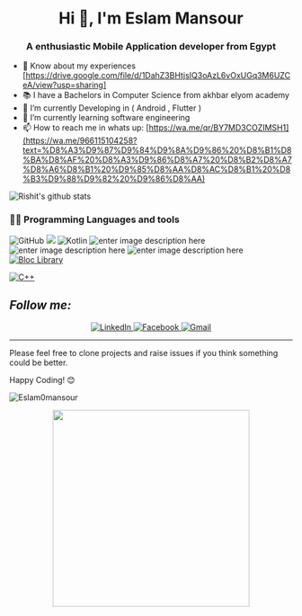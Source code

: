 <h1 align="center">Hi 👋, I'm Eslam Mansour</h1>
<h3 align="center">A enthusiastic Mobile Application developer from Egypt</h3>

- 📄 Know about my experiences [https://drive.google.com/file/d/1DahZ3BHtjsIQ3oAzL6vOxUGq3M6UZCeA/view?usp=sharing]
- 📚 I have a Bachelors in Computer Science from akhbar elyom academy 
- 🔭 I’m currently Developing in ( Android  , Flutter )
- 🌱 I’m currently learning software engineering
- 📫 How to reach me in whats up: [https://wa.me/qr/BY7MD3COZIMSH1](https://wa.me/966115104258?text=%D8%A3%D9%87%D9%84%D9%8A%D9%86%20%D8%B1%D8%BA%D8%AF%20%D8%A3%D9%86%D8%A7%20%D8%B2%D8%A7%D8%A6%D8%B1%20%D9%85%D8%AA%D8%AC%D8%B1%20%D8%B3%D9%88%D9%82%20%D9%86%D8%AA)


![Rishit's github stats](https://github-readme-stats.vercel.app/api?username=Eslam0mansour&show_icons=true&title_color=fff&icon_color=79ff97&text_color=9f9f9f&bg_color=151515)


### 👨‍💻 Programming Languages and tools


![GitHub](https://img.shields.io/badge/-GitHub-181717?&logo=github) 
![](https://img.shields.io/badge/-Git-black?style=plastic&logo=git) 
![Kotlin](https://img.shields.io/badge/-kotlin-006a71?&logo=kotlin)
![enter image description here](https://img.shields.io/badge/-Android-3e9e06?&logo=android) 
![enter image description here](https://img.shields.io/badge/-Flutter-5dcede?&logo=flutter)
![enter image description here](https://img.shields.io/badge/-Dart-0d91a3?&logo=dart)
<a href="https://github.com/felangel/bloc"><img src="https://tinyurl.com/bloc-library" alt="Bloc Library"></a>
</p>
<a href="https://github.com/search?q=user%3ADenverCoder1+language%3Acpp">
  <img alt="C++" src="https://custom-icon-badges.herokuapp.com/badge/C++-9C033A.svg?logo=cpp2&logoColor=white">
</a>



<h2><i>Follow me:</i></h2>
<div  align="center">

  <a href="https://www.linkedin.com/in/eslam-mansour-b1592a1a1/" target="_blank">
    <img src="https://img.shields.io/badge/LinkedIn-%230077B5.svg?&style=flat-square&logo=linkedin&logoColor=white&color=071A2C" alt="LinkedIn">
  </a>
  
  <a href="https://www.facebook.com/profile.php?id=100004585305538" target="_blank">
    <img src="https://img.shields.io/badge/Facebook-%231877F2.svg?&style=flat-square&logo=facebook&logoColor=white&color=071A2C" alt="Facebook">
  </a>

   <a href="mailto:eslam55855@gmail.com" mailto="eslam55855@gmail.com" target="_blank">
    <img src="https://img.shields.io/badge/Gmail-%231877F2.svg?&style=flat-square&logo=gmail&logoColor=white&color=071A2C" alt="Gmail">
  </a>
  
</div>
<hr>
   
Please feel free to clone projects and raise issues if you think something could be better.

Happy Coding! 😊<p align="left"> <img src="https://komarev.com/ghpvc/?username=Eslam0mansour&label=Profile%20views&color=0e75b6&style=flat" alt="Eslam0mansour" /> </p>



<div align="center" width="50">

<img src="https://camo.githubusercontent.com/3b7c592ede97b6138ffd4b1cc1541c2f3b11fd39/687474703a2f2f33312e6d656469612e74756d626c722e636f6d2f31376665613932306666333665663466356238373764353231366137616164392f74756d626c725f6d6f39786a65387a5a34317163626975666f315f313238302e676966" height="350px" width ="350px">
 
</div>

<!--
**Eslam0mansour/Eslam0mansour** is a ✨ _special_ ✨ repository because its `README.md` (this file) appears on your GitHub profile.

Here are some ideas to get you started:
-->

